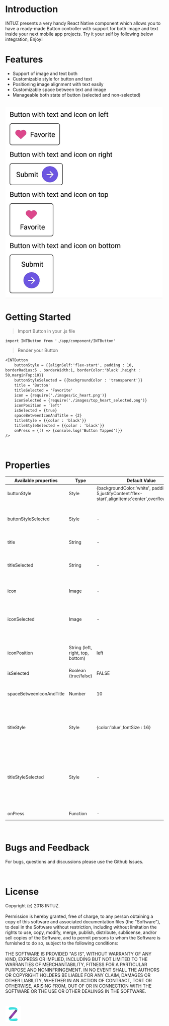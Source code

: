 <h1>Introduction</h1>
INTUZ presents a very handy React Native component which allows you to have a ready-made Button controller with support for both image and text inside your next mobile app projects. Try it your self by following below integration, Enjoy!

<br>
<h1>Features</h1>

- Support of image and text both
- Customizable style for button and text
- Positioning image alignment with text easily
- Customizable space between text and image
- Manageable both state of button (selected and non-selected)

<br>
<img src="Screenshots/button.jpeg" width=500 alt="Screenshots/button.jpeg">

<h1>Getting Started</h1>

> Import Button in your .js file

```
import INTButton from './app/component/INTButton'   
```

> Render your Button

```
<INTButton  
    buttonStyle = {{alignSelf:'flex-start', padding : 10, borderRadius:5 , borderWidth:1, borderColor:'black',height : 50,marginTop:10}}
    buttonStyleSelected = {{backgroundColor : 'transparent'}}
    title = 'Button'
    titleSelected = 'Favorite' 
    icon = {require('./images/ic_heart.png')}
    iconSelected = {require('./images/top_heart_selected.png')}
    iconPosition = 'left'
    isSelected = {true}
    spaceBetweenIconAndTitle = {2}
    titleStyle = {{color : 'black'}}
    titleStyleSelected = {{color : 'black'}}
    onPress = {() => {console.log('Button Tapped')}}
/>
```
<br>
<h1>Properties</h1>

| Available properties | Type | Default Value | Required | Description |
|--------------------------|------------------------|-------------------------------|----------|-------------------------------------------------------------------------------------------------------------------------------------------------------------------------|
| buttonStyle | Style | {backgroundColor:'white', padding : 5,justifyContent:'flex-start',alignItems:'center',overflow:'hidden'} | No | Style your button |
| buttonStyleSelected | Style  | - | No | Style of button for selected state when isSelected is true |
| title | String | - | Yes | Title of button |
| titleSelected | String | - | No | Title of button for selected state when isSelected is true |
| icon | Image | - | No | Icon to display in button |
| iconSelected | Image  | - | No | Icon to display in button for selected state when isSelected is true |
| iconPosition | String (left, right, top, bottom)  | left | No | Set your icon position align to the title |
| isSelected | Boolean (true/false)  | FALSE | No | Set your button state  |
| spaceBetweenIconAndTitle | Number  | 10 | No | Set the space between the icon and title |
| titleStyle | Style  | {color:'blue',fontSize : 16} | No | Title style what ever you want to set and it will override the default |
| titleStyleSelected | Style  | - | No | Title style what ever you want to set and it will override the default for selected state when isSelected is true |
| onPress | Function   | - | No | Callback function |

<br>
<h1>Bugs and Feedback</h1>

For bugs, questions and discussions please use the Github Issues.

<br>
<h1>License</h1>

Copyright (c) 2018 INTUZ.
<br><br>
Permission is hereby granted, free of charge, to any person obtaining a copy of this software and associated documentation files (the "Software"), to deal in the Software without restriction, including without limitation the rights to use, copy, modify, merge, publish, distribute, sublicense, and/or sell copies of the Software, and to permit persons to whom the Software is furnished to do so, subject to the following conditions:
<br><br>
THE SOFTWARE IS PROVIDED "AS IS", WITHOUT WARRANTY OF ANY KIND, EXPRESS OR IMPLIED, INCLUDING BUT NOT LIMITED TO THE WARRANTIES OF MERCHANTABILITY, FITNESS FOR A PARTICULAR PURPOSE AND NONINFRINGEMENT. IN NO EVENT SHALL THE AUTHORS OR COPYRIGHT HOLDERS BE LIABLE FOR ANY CLAIM, DAMAGES OR OTHER LIABILITY, WHETHER IN AN ACTION OF CONTRACT, TORT OR OTHERWISE, ARISING FROM, OUT OF OR IN CONNECTION WITH THE SOFTWARE OR THE USE OR OTHER DEALINGS IN THE SOFTWARE.

<h1></h1>
<a href="http://www.intuz.com">
<img src="Screenshots/logo.jpg">
</a>
